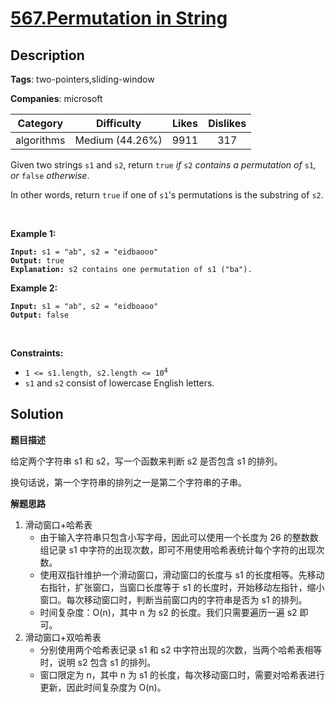 # [567.Permutation in String](https://leetcode.com/problems/permutation-in-string/description/)

## Description

**Tags**: two-pointers,sliding-window

**Companies**: microsoft

| Category | Difficulty | Likes | Dislikes |
| :------: | :--------: | :---: | :------: |
| algorithms | Medium (44.26%) | 9911 | 317 |

<p>Given two strings <code>s1</code> and <code>s2</code>, return <code>true</code><em> if </em><code>s2</code><em> contains a permutation of </em><code>s1</code><em>, or </em><code>false</code><em> otherwise</em>.</p>
<p>In other words, return <code>true</code> if one of <code>s1</code>&#39;s permutations is the substring of <code>s2</code>.</p>
<p>&nbsp;</p>
<p><strong class="example">Example 1:</strong></p>
<pre><code><strong>Input:</strong> s1 = &quot;ab&quot;, s2 = &quot;eidbaooo&quot;
<strong>Output:</strong> true
<strong>Explanation:</strong> s2 contains one permutation of s1 (&quot;ba&quot;).</code></pre>
<p><strong class="example">Example 2:</strong></p>
<pre><code><strong>Input:</strong> s1 = &quot;ab&quot;, s2 = &quot;eidboaoo&quot;
<strong>Output:</strong> false</code></pre>
<p>&nbsp;</p>
<p><strong>Constraints:</strong></p>
<ul>
  <li><code>1 &lt;= s1.length, s2.length &lt;= 10<sup>4</sup></code></li>
  <li><code>s1</code> and <code>s2</code> consist of lowercase English letters.</li>
</ul>

## Solution

**题目描述**

给定两个字符串 s1 和 s2，写一个函数来判断 s2 是否包含 s1 的排列。

换句话说，第一个字符串的排列之一是第二个字符串的子串。

**解题思路**

1. 滑动窗口+哈希表
   - 由于输入字符串只包含小写字母，因此可以使用一个长度为 26 的整数数组记录 s1 中字符的出现次数，即可不用使用哈希表统计每个字符的出现次数。
   - 使用双指针维护一个滑动窗口，滑动窗口的长度与 s1 的长度相等。先移动右指针，扩张窗口，当窗口长度等于 s1 的长度时，开始移动左指针，缩小窗口。每次移动窗口时，判断当前窗口内的字符串是否为 s1 的排列。
   - 时间复杂度：O(n)，其中 n 为 s2 的长度。我们只需要遍历一遍 s2 即可。
2. 滑动窗口+双哈希表
   - 分别使用两个哈希表记录 s1 和 s2 中字符出现的次数，当两个哈希表相等时，说明 s2 包含 s1 的排列。
   - 窗口限定为 n，其中 n 为 s1 的长度，每次移动窗口时，需要对哈希表进行更新，因此时间复杂度为 O(n)。
